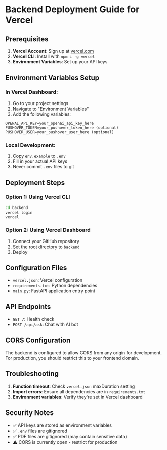 # Backend Deployment Guide for Vercel

## Prerequisites

1. **Vercel Account**: Sign up at [vercel.com](https://vercel.com)
2. **Vercel CLI**: Install with `npm i -g vercel`
3. **Environment Variables**: Set up your API keys

## Environment Variables Setup

### In Vercel Dashboard:
1. Go to your project settings
2. Navigate to "Environment Variables"
3. Add the following variables:

```
OPENAI_API_KEY=your_openai_api_key_here
PUSHOVER_TOKEN=your_pushover_token_here (optional)
PUSHOVER_USER=your_pushover_user_here (optional)
```

### Local Development:
1. Copy `env.example` to `.env`
2. Fill in your actual API keys
3. Never commit `.env` files to git

## Deployment Steps

### Option 1: Using Vercel CLI
```bash
cd backend
vercel login
vercel
```

### Option 2: Using Vercel Dashboard
1. Connect your GitHub repository
2. Set the root directory to `backend`
3. Deploy

## Configuration Files

- `vercel.json`: Vercel configuration
- `requirements.txt`: Python dependencies
- `main.py`: FastAPI application entry point

## API Endpoints

- `GET /`: Health check
- `POST /api/ask`: Chat with AI bot

## CORS Configuration

The backend is configured to allow CORS from any origin for development. For production, you should restrict this to your frontend domain.

## Troubleshooting

1. **Function timeout**: Check `vercel.json` maxDuration setting
2. **Import errors**: Ensure all dependencies are in `requirements.txt`
3. **Environment variables**: Verify they're set in Vercel dashboard

## Security Notes

- ✅ API keys are stored as environment variables
- ✅ `.env` files are gitignored
- ✅ PDF files are gitignored (may contain sensitive data)
- ⚠️ CORS is currently open - restrict for production 